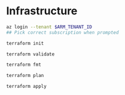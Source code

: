 # Infrastructure

```bash
az login --tenant $ARM_TENANT_ID
## Pick correct subscription when prompted
```

```bash
terraform init
```

```bash
terraform validate
```

```bash
terraform fmt
```

```bash
terraform plan
```

```bash
terraform apply
```